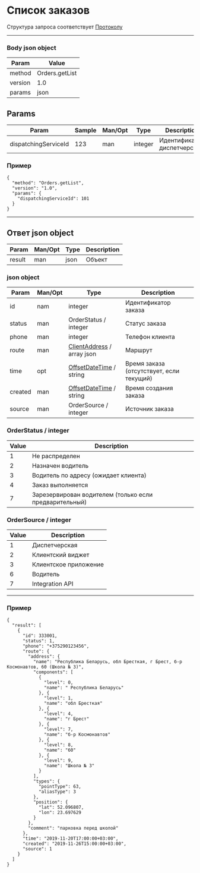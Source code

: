 # Список заказов

Структура запроса соответствует [Протоколу](docs/request.md)

---

### Body json object

Param | Value
----- | ------
method | Orders.getList
version | 1.0
params | json

## Params

Param | Sample | Man/Opt | Type | Description
----- | ------ | ------- | ---- | -----------
dispatchingServiceId | 123 | man | integer | Идентификатор диспетчерской

### Пример

```
{
  "method": "Orders.getList",
  "version": "1.0",
  "params": {
    "dispatchingServiceId": 101
  }
}
```

----

## Ответ json object

Param  | Man/Opt | Type | Description
-----  | ------- | ---- | -----------
result | man | json | Объект

### json object

Param  | Man/Opt | Type | Description
-----  | ------- | ---- | -----------
id | nam | integer | Идентификатор заказа
status | man | OrderStatus / integer | Статус заказа
phone | man | integer | Телефон клиента
route | man | [ClientAddress](docs/objects/ClientAddress.md) / array json | Маршрут
time | opt | [OffsetDateTime](docs/objects/OffsetDateTime.md) / string | Время заказа (отсутствует, если текущий)
created | man | [OffsetDateTime](docs/objects/OffsetDateTime.md) / string | Время создания заказа
source | man | OrderSource / integer | Источник заказа

### OrderStatus / integer

Value | Description
----- | -----------
1 | Не распределен
2 | Назначен водитель
3 | Водитель по адресу (ожидает клиента)
4 | Заказ выполняется
7 | Зарезервирован водителем (только если предварительный)

### OrderSource / integer

Value | Description
----- | -----------
1 | Диспетчерская
2 | Клиентский виджет
3 | Клиентское приложение
6 | Водитель
7 | Integration API

---

### Пример

```
{
  "result": [
    {
      "id": 333001,
      "status": 1,
      "phone": "+375290123456",
      "route": {
        "address": {
          "name": "Республика Беларусь, обл Бресткая, г Брест, б-р Космонавтов, 60 (Школа № 3)",
          "components": [
            {
              "level": 0,
              "name": " Республика Беларусь"
            }, {
              "level": 1,
              "name": "обл Бресткая"
            }, {
              "level": 4,
              "name": "г Брест"
            }, {
              "level": 7,
              "name": "б-р Космонавтов"
            }, {
              "level": 8,
              "name": "60"
            }, {
              "level": 9,
              "name": "Школа № 3"
            }
          ],
          "types": {
            "pointType": 63,
            "aliasType": 3
          },
          "position": {
            "lat": 52.096807,
            "lon": 23.697629
          }
        },
        "comment": "парковка перед школой"
      },
      "time": "2019-11-20T17:00:00+03:00",
      "created": "2019-11-26T15:00:00+03:00",
      "source": 1
    }
  ]
}
```

